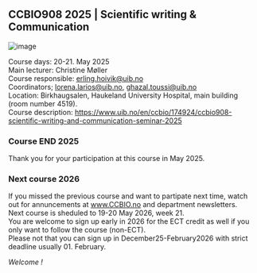 ## CCBIO908 2025 | Scientific writing & Communication
![image](https://github.com/user-attachments/assets/2a3647ab-1aa4-4609-a0ee-ead5755543b4)

Course days: 20-21. May 2025         
Main lecturer: Christine Møller          
Course responsible: erling.hoivik@uib.no        
Coordinators; lorena.larios@uib.no, ghazal.toussi@uib.no              
Location: Birkhaugsalen, Haukeland University Hospital, main building (room number 4519).     
Course description: https://www.uib.no/en/ccbio/174924/ccbio908-scientific-writing-and-communication-seminar-2025

### Course END 2025
Thank you for your participation at this course in May 2025.    

### Next course 2026
If you missed the previous course and want to partipate next time, watch out for annuncements at www.CCBIO.no and department newsletters.     
Next course is sheduled to 19-20 May 2026, week 21.   
You are welcome to sign up early in 2026 for the ECT credit as well if you only want to follow the course (non-ECT).        
Please not that you can sign up in December25-February2026 with strict deadline usually 01. February.      

*Welcome !*



             

 





